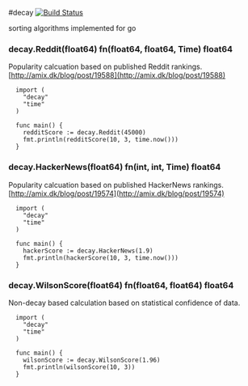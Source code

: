 #decay
[![Build Status](https://travis-ci.org/superpan/decay.png?branh=master)](https://travis-ci.org/superpan/decay)

sorting algorithms implemented for go

### decay.Reddit(float64) fn(float64, float64, Time) float64
Popularity calcuation based on published Reddit rankings.  [http://amix.dk/blog/post/19588](http://amix.dk/blog/post/19588)
```
  import (
    "decay"
    "time"
  )

  func main() {
    redditScore := decay.Reddit(45000)
    fmt.println(redditScore(10, 3, time.now()))
  }
```

### decay.HackerNews(float64) fn(int, int, Time) float64
Popularity calcuation based on published HackerNews rankings.  [http://amix.dk/blog/post/19574](http://amix.dk/blog/post/19574)
```
  import (
    "decay"
    "time"
  )

  func main() {
    hackerScore := decay.HackerNews(1.9)
    fmt.println(hackerScore(10, 3, time.now()))
  }
```

### decay.WilsonScore(float64) fn(float64, float64) float64
Non-decay based calculation based on statistical confidence of data.

```
  import (
    "decay"
    "time"
  )

  func main() {
    wilsonScore := decay.WilsonScore(1.96)
    fmt.println(wilsonScore(10, 3))
  }
```